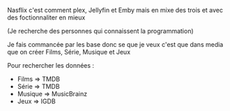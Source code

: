 Nasflix c'est comment plex, Jellyfin et Emby mais en mixe des trois et avec des foctionnaliter en mieux

(Je recherche des personnes qui connaissent la programmation)

Je fais commancée par les base donc se que je veux c'est que dans media que on créer Films, Série, Musique et Jeux

Pour rechercher les données :

- Films   => TMDB
- Série   => TMDB
- Musique => MusicBrainz
- Jeux    => IGDB
